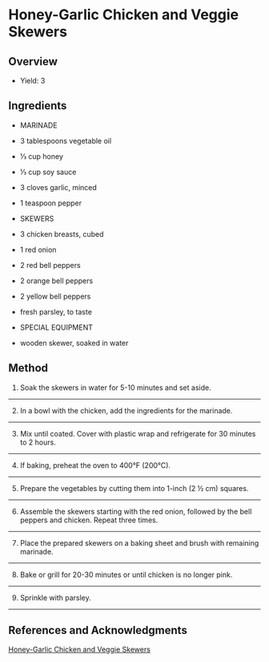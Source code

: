 # Honey-Garlic Chicken and Veggie Skewers

## Overview

- Yield: 3

## Ingredients

- MARINADE

- 3 tablespoons vegetable oil

- ⅓ cup honey

- ⅓ cup soy sauce

- 3 cloves garlic, minced

- 1 teaspoon pepper

- SKEWERS

- 3 chicken breasts, cubed

- 1 red onion

- 2 red bell peppers

- 2 orange bell peppers

- 2 yellow bell peppers

- fresh parsley, to taste

- SPECIAL EQUIPMENT

- wooden skewer, soaked in water

## Method

1. Soak the skewers in water for 5-10 minutes and set aside.
---

2. In a bowl with the chicken, add the ingredients for the marinade.
---

3. Mix until coated. Cover with plastic wrap and refrigerate for 30 minutes to 2 hours.
---

4. If baking, preheat the oven to 400°F (200°C).
---

5. Prepare the vegetables by cutting them into 1-inch (2 ½ cm) squares.
---

6. Assemble the skewers starting with the red onion, followed by the bell peppers and chicken. Repeat three times.
---

7. Place the prepared skewers on a baking sheet and brush with remaining marinade.
---

8. Bake or grill for 20-30 minutes or until chicken is no longer pink.
---

9. Sprinkle with parsley.
---

## References and Acknowledgments

[Honey-Garlic Chicken and Veggie Skewers](https://tasty.co/recipe/honey-garlic-chicken-veggie-skewers)
